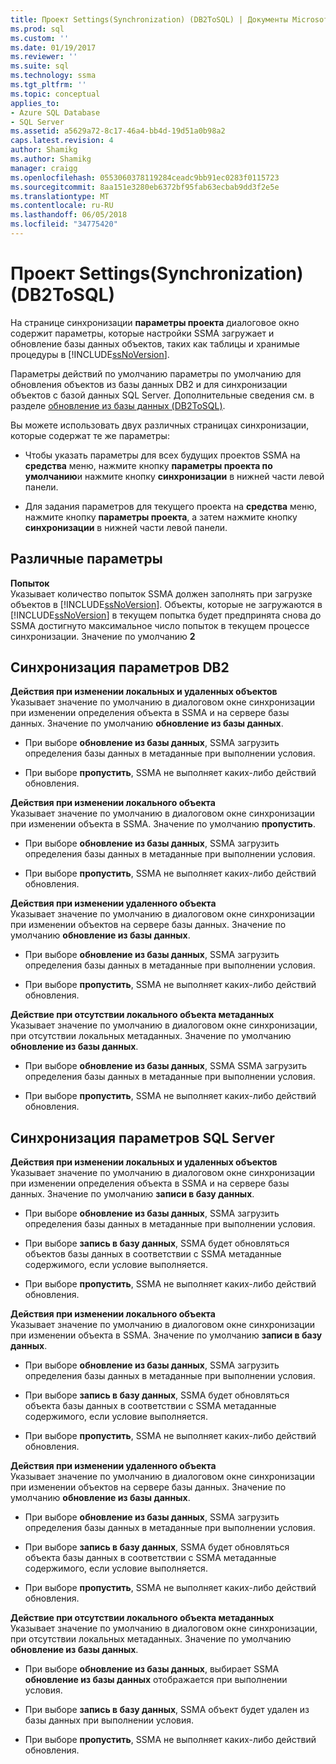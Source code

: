 ```yaml
---
title: Проект Settings(Synchronization) (DB2ToSQL) | Документы Microsoft
ms.prod: sql
ms.custom: ''
ms.date: 01/19/2017
ms.reviewer: ''
ms.suite: sql
ms.technology: ssma
ms.tgt_pltfrm: ''
ms.topic: conceptual
applies_to:
- Azure SQL Database
- SQL Server
ms.assetid: a5629a72-8c17-46a4-bb4d-19d51a0b98a2
caps.latest.revision: 4
author: Shamikg
ms.author: Shamikg
manager: craigg
ms.openlocfilehash: 0553060378119284ceadc9bb91ec0283f0115723
ms.sourcegitcommit: 8aa151e3280eb6372bf95fab63ecbab9dd3f2e5e
ms.translationtype: MT
ms.contentlocale: ru-RU
ms.lasthandoff: 06/05/2018
ms.locfileid: "34775420"
---
```

# <a name="project-settingssynchronization-db2tosql"></a>Проект Settings(Synchronization) (DB2ToSQL)
На странице синхронизации **параметры проекта** диалоговое окно содержит параметры, которые настройки SSMA загружает и обновление базы данных объектов, таких как таблицы и хранимые процедуры в [!INCLUDE[ssNoVersion](../../includes/ssnoversion_md.md)].  
  
Параметры действий по умолчанию параметры по умолчанию для обновления объектов из базы данных DB2 и для синхронизации объектов с базой данных SQL Server. Дополнительные сведения см. в разделе [обновление из базы данных &#40;DB2ToSQL&#41;](../../ssma/db2/refresh-from-database-db2tosql.md).  
  
Вы можете использовать двух различных страницах синхронизации, которые содержат те же параметры:  
  
-   Чтобы указать параметры для всех будущих проектов SSMA на **средства** меню, нажмите кнопку **параметры проекта по умолчанию**и нажмите кнопку **синхронизации** в нижней части левой панели.  
  
-   Для задания параметров для текущего проекта на **средства** меню, нажмите кнопку **параметры проекта**, а затем нажмите кнопку **синхронизации** в нижней части левой панели.  
  
## <a name="miscellaneous-options"></a>Различные параметры  
**Попыток**  
Указывает количество попыток SSMA должен заполнять при загрузке объектов в [!INCLUDE[ssNoVersion](../../includes/ssnoversion_md.md)]. Объекты, которые не загружаются в [!INCLUDE[ssNoVersion](../../includes/ssnoversion_md.md)] в текущем попытка будет предпринята снова до SSMA достигнуто максимальное число попыток в текущем процессе синхронизации. Значение по умолчанию **2**  
  
## <a name="synchronization-for-db2-options"></a>Синхронизация параметров DB2  
**Действия при изменении локальных и удаленных объектов**  
Указывает значение по умолчанию в диалоговом окне синхронизации при изменении определения объекта в SSMA и на сервере базы данных. Значение по умолчанию **обновление из базы данных**.  
  
-   При выборе **обновление из базы данных**, SSMA загрузить определения базы данных в метаданные при выполнении условия.  
  
-   При выборе **пропустить**, SSMA не выполняет каких-либо действий обновления.  
  
**Действия при изменении локального объекта**  
Указывает значение по умолчанию в диалоговом окне синхронизации при изменении объекта в SSMA. Значение по умолчанию **пропустить**.  
  
-   При выборе **обновление из базы данных**, SSMA загрузить определения базы данных в метаданные при выполнении условия.  
  
-   При выборе **пропустить**, SSMA не выполняет каких-либо действий обновления.  
  
**Действия при изменении удаленного объекта**  
Указывает значение по умолчанию в диалоговом окне синхронизации при изменении объектов на сервере базы данных. Значение по умолчанию **обновление из базы данных**.  
  
-   При выборе **обновление из базы данных**, SSMA загрузить определения базы данных в метаданные при выполнении условия.  
  
-   При выборе **пропустить**, SSMA не выполняет каких-либо действий обновления.  
  
**Действие при отсутствии локального объекта метаданных**  
Указывает значение по умолчанию в диалоговом окне синхронизации, при отсутствии локальных метаданных. Значение по умолчанию **обновление из базы данных**.  
  
-   При выборе **обновление из базы данных**, SSMA SSMA загрузить определения базы данных в метаданные при выполнении условия.  
  
-   При выборе **пропустить**, SSMA не выполняет каких-либо действий обновления.  
  
## <a name="synchronization-for-sql-server-options"></a>Синхронизация параметров SQL Server  
**Действия при изменении локальных и удаленных объектов**  
Указывает значение по умолчанию в диалоговом окне синхронизации при изменении определения объекта в SSMA и на сервере базы данных. Значение по умолчанию **записи в базу данных**.  
  
-   При выборе **обновление из базы данных**, SSMA загрузить определения базы данных в метаданные при выполнении условия.  
  
-   При выборе **запись в базу данных**, SSMA будет обновляться объектов базы данных в соответствии с SSMA метаданные содержимого, если условие выполняется.  
  
-   При выборе **пропустить**, SSMA не выполняет каких-либо действий обновления.  
  
**Действия при изменении локального объекта**  
Указывает значение по умолчанию в диалоговом окне синхронизации при изменении объекта в SSMA. Значение по умолчанию **записи в базу данных**.  
  
-   При выборе **обновление из базы данных**, SSMA загрузить определения базы данных в метаданные при выполнении условия.  
  
-   При выборе **запись в базу данных**, SSMA будет обновляться объекта базы данных в соответствии с SSMA метаданные содержимого, если условие выполняется.  
  
-   При выборе **пропустить**, SSMA не выполняет каких-либо действий обновления.  
  
**Действия при изменении удаленного объекта**  
Указывает значение по умолчанию в диалоговом окне синхронизации при изменении объектов на сервере базы данных.  Значение по умолчанию **обновление из базы данных**.  
  
-   При выборе **обновление из базы данных**, SSMA загрузить определения базы данных в метаданные при выполнении условия.  
  
-   При выборе **запись в базу данных**, SSMA будет обновляться объекта базы данных в соответствии с SSMA метаданные содержимого, если условие выполняется.  
  
-   При выборе **пропустить**, SSMA не выполняет каких-либо действий обновления.  
  
**Действие при отсутствии локального объекта метаданных**  
Указывает значение по умолчанию в диалоговом окне синхронизации, при отсутствии локальных метаданных. Значение по умолчанию **обновление из базы данных**.  
  
-   При выборе **обновление из базы данных**, выбирает SSMA **обновление из базы данных** отображается при выполнении условия.  
  
-   При выборе **запись в базу данных**, SSMA объект будет удален из базы данных при выполнении условия.  
  
-   При выборе **пропустить**, SSMA не выполняет каких-либо действий обновления.  
  
